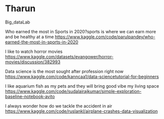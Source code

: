 # Tharun

Big_dataLab

Who earned the most in Sports in 2020?sports is where we can earn more and be healthy at a time
https://www.kaggle.com/code/parulpandey/who-earned-the-most-in-sports-in-2020

I like to watch horror movies
https://www.kaggle.com/datasets/evangower/horror-movies/discussion/382993

Data science is the most sought after profession right now
https://www.kaggle.com/code/kanncaa1/data-sciencetutorial-for-beginners

I like aquarium fish as my pets and they will bring good vibe my living space
https://www.kaggle.com/code/sudalairajkumar/simple-exploration-baseline-notebook-avito

I always wonder how do we tackle the accident in air
https://www.kaggle.com/code/ruslankl/airplane-crashes-data-visualization
